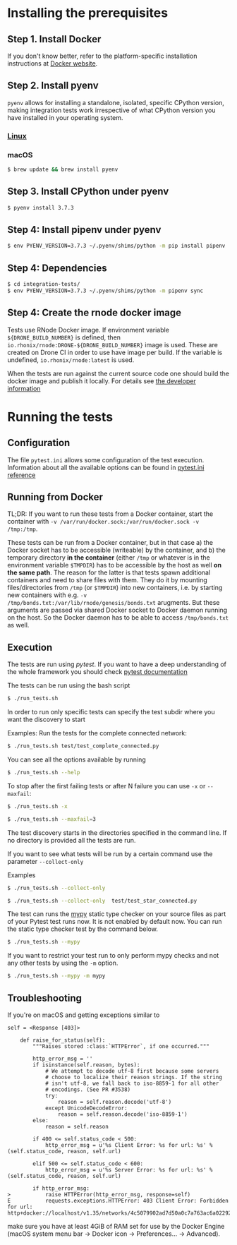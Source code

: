 # Installing the prerequisites
## Step 1. Install Docker

If you don't know better, refer to the platform-specific installation
instructions at [Docker website](https://docs.docker.com/install/).

## Step 2. Install pyenv

`pyenv` allows for installing a standalone, isolated, specific CPython
version, making integration tests work irrespective of what CPython version
you have installed in your operating system.

### [Linux](https://github.com/pyenv/pyenv-installer#prerequisites)
### macOS

```bash
$ brew update && brew install pyenv
```

## Step 3. Install CPython under pyenv

```bash
$ pyenv install 3.7.3
```

## Step 4: Install pipenv under pyenv

```bash
$ env PYENV_VERSION=3.7.3 ~/.pyenv/shims/python -m pip install pipenv
```

## Step 4: Dependencies

```bash
$ cd integration-tests/
$ env PYENV_VERSION=3.7.3 ~/.pyenv/shims/python -m pipenv sync
```

## Step 4: Create the rnode docker image

Tests use RNode Docker image. If environment variable `${DRONE_BUILD_NUMBER}` is
defined, then `io.rhonix/rnode:DRONE-${DRONE_BUILD_NUMBER}` image is used.
These are created on Drone CI in order to use have image per build. If the
variable is undefined, `io.rhonix/rnode:latest` is used.

When the tests are run against the current source code one should build the
docker image and publish it locally. For details see [the developer
information](https://github.com/rhonixlabs/rhonix/blob/dev/DEVELOPER.md)

# Running the tests
## Configuration

The file `pytest.ini` allows some configuration of the test execution. Information about all the available options
can be found in [pytest.ini reference](https://docs.pytest.org/en/latest/reference.html#ini-options-ref)

## Running from Docker

TL;DR: If you want to run these tests from a Docker container, start the
container with `-v /var/run/docker.sock:/var/run/docker.sock -v /tmp:/tmp`.

These tests can be run from a Docker container, but in that case a) the Docker
socket has to be accessible (writeable) by the container, and b) the temporary
directory **in the container** (either `/tmp` or whatever is in the environment
variable `$TMPDIR`) has to be accessible by the host as well **on the same
path**. The reason for the latter is that tests spawn additional containers and
need to share files with them. They do it by mounting files/directories from
`/tmp` (or `$TMPDIR`) into new containers, i.e. by starting new containers with
e.g. `-v /tmp/bonds.txt:/var/lib/rnode/genesis/bonds.txt` arugments. But these
arguments are passed via shared Docker socket to Docker daemon running on the
host. So the Docker daemon has to be able to access `/tmp/bonds.txt` as well.

## Execution

The tests are run using *pytest*. If you want to have a deep understanding of the whole framework you should check
[pytest documentation](https://docs.pytest.org/en/latest/contents.html#toc)

The tests can be run using the bash script

```bash
$ ./run_tests.sh
```

In order to run only specific tests can specify the test subdir where you want
the discovery to start

Examples:
Run the tests for the complete connected network:

```bash
$ ./run_tests.sh test/test_complete_connected.py
```

You can see all the options available by running

```bash
$ ./run_tests.sh --help
```

To stop after the first failing tests or after N failure you can use `-x` or
`--maxfail`:

```bash
$ ./run_tests.sh -x
```

```bash
$ ./run_tests.sh --maxfail=3
```

The test discovery starts in the directories specified in the command line.
If no directory is provided all the tests are run.

If you want to see what tests will be run by a certain command use the parameter `--collect-only`

Examples
```bash
$ ./run_tests.sh --collect-only
```
```bash
$ ./run_tests.sh --collect-only  test/test_star_connected.py
```

The test can runs the [mypy](https://pypi.org/project/pytest-mypy/) static type checker on your source files as part of
your Pytest test runs now. It is not enabled by default now. You can run the static type checker test by the command below.

```bash
$ ./run_tests.sh --mypy
```

If you want to restrict your test run to only perform mypy checks and not any other tests by using the `-m` option.

```bash
$ ./run_tests.sh --mypy -m mypy
```

## Troubleshooting

If you're on macOS and getting exceptions similar to

```
self = <Response [403]>

    def raise_for_status(self):
        """Raises stored :class:`HTTPError`, if one occurred."""

        http_error_msg = ''
        if isinstance(self.reason, bytes):
            # We attempt to decode utf-8 first because some servers
            # choose to localize their reason strings. If the string
            # isn't utf-8, we fall back to iso-8859-1 for all other
            # encodings. (See PR #3538)
            try:
                reason = self.reason.decode('utf-8')
            except UnicodeDecodeError:
                reason = self.reason.decode('iso-8859-1')
        else:
            reason = self.reason

        if 400 <= self.status_code < 500:
            http_error_msg = u'%s Client Error: %s for url: %s' % (self.status_code, reason, self.url)

        elif 500 <= self.status_code < 600:
            http_error_msg = u'%s Server Error: %s for url: %s' % (self.status_code, reason, self.url)

        if http_error_msg:
>           raise HTTPError(http_error_msg, response=self)
E           requests.exceptions.HTTPError: 403 Client Error: Forbidden for url: http+docker://localhost/v1.35/networks/4c5079902ad7d50a0c7a763ac6a022923c2fe2e4ceb608952c67d433b428e891
```

make sure you have at least 4GiB of RAM set for use by the Docker Engine
(macOS system menu bar -> Docker icon -> Preferences... -> Advanced).
